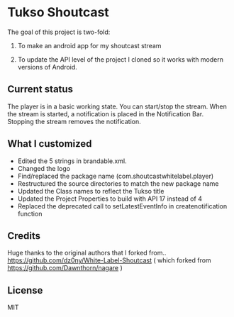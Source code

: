 Tukso Shoutcast
=====================

The goal of this project is two-fold:

1. To make an android app for my shoutcast stream 

2. To update the API level of the project I cloned so it works with modern versions of Android.

Current status
--------------
The player is in a basic working state.  You can start/stop the stream.  When the stream is started, a notification is placed in the Notification Bar.  Stopping the stream removes the notification.

What I customized
----------------
* Edited the 5 strings in brandable.xml.
* Changed the logo
* Find/replaced the package name (com.shoutcastwhitelabel.player)
* Restructured the source directories to match the new package name
* Updated the Class names  to reflect the Tukso title
* Updated the  Project Properties to build with API 17 instead of 4
* Replaced the deprecated call to  setLatestEventInfo in createnotification function


Credits
-------
Huge thanks to the original authors that I forked from..
  https://github.com/dz0ny/White-Label-Shoutcast
  ( which forked from https://github.com/Dawnthorn/nagare )

License
-------
MIT
